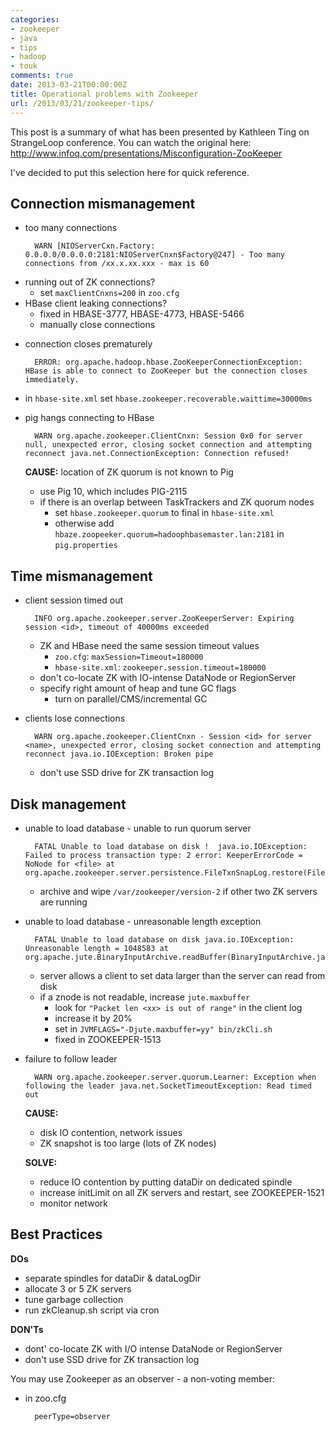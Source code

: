 ```yaml
---
categories:
- zookeeper
- java
- tips
- hadoop
- touk
comments: true
date: 2013-03-21T00:00:00Z
title: Operational problems with Zookeeper
url: /2013/03/21/zookeeper-tips/
---
```


This post is a summary of what has been presented by Kathleen Ting on
StrangeLoop conference. You can watch the original here:
<http://www.infoq.com/presentations/Misconfiguration-ZooKeeper>

I've decided to put this selection here for quick reference.

Connection mismanagement
-----------------------

* too many connections 

        WARN [NIOServerCxn.Factory: 0.0.0.0/0.0.0.0:2181:NIOServerCnxn$Factory@247] - Too many connections from /xx.x.xx.xxx - max is 60

 - running out of ZK connections?
    - set `maxClientCnxns=200` in `zoo.cfg`
 - HBase client leaking connections?
    - fixed in HBASE-3777, HBASE-4773, HBASE-5466
    - manually close connections

* connection closes prematurely

        ERROR: org.apache.hadoop.hbase.ZooKeeperConnectionException: HBase is able to connect to ZooKeeper but the connection closes immediately.
 - in `hbase-site.xml` set `hbase.zookeeper.recoverable.waittime=30000ms`

* pig hangs connecting to HBase

        WARN org.apache.zookeeper.ClientCnxn: Session 0x0 for server null, unexpected error, closing socket connection and attempting reconnect java.net.ConnectionException: Connection refused!

    **CAUSE:** location of ZK quorum is not known to Pig

    - use Pig 10, which includes PIG-2115
    - if there is an overlap between TaskTrackers and ZK quorum nodes
        - set `hbase.zookeeper.quorum` to final in `hbase-site.xml`
        - otherwise add `hbaze.zoopeeker.quorum=hadoophbasemaster.lan:2181` in `pig.properties`

Time mismanagement
------------------

* client session timed out

        INFO org.apache.zookeeper.server.ZooKeeperServer: Expiring session <id>, timeout of 40000ms exceeded

    - ZK and HBase need the same session timeout values
        - `zoo.cfg`: `maxSession=Timeout=180000`
        - `hbase-site.xml`: `zookeeper.session.timeout=180000`
    - don't co-locate ZK with IO-intense DataNode or RegionServer
    - specify right amount of heap and tune GC flags
        - turn on parallel/CMS/incremental GC

* clients lose connections

        WARN org.apache.zookeeper.ClientCnxn - Session <id> for server <name>, unexpected error, closing socket connection and attempting reconnect java.io.IOException: Broken pipe

    - don't use SSD drive for ZK transaction log

Disk management
---------------

* unable to load database - unable to run quorum server

        FATAL Unable to load database on disk !  java.io.IOException: Failed to process transaction type: 2 error: KeeperErrorCode = NoNode for <file> at org.apache.zookeeper.server.persistence.FileTxnSnapLog.restore(FileTxnSnapLog.java:152)!

    - archive and wipe `/var/zookeeper/version-2` if other two ZK servers
      are running

* unable to load database - unreasonable length exception

        FATAL Unable to load database on disk java.io.IOException: Unreasonable length = 1048583 at org.apache.jute.BinaryInputArchive.readBuffer(BinaryInputArchive.java:100)

    - server allows a client to set data larger than the server can read from disk
    - if a znode is not readable, increase `jute.maxbuffer`
        - look for `"Packet len <xx> is out of range"` in the client log
        - increase it by 20%
        - set in `JVMFLAGS="-Djute.maxbuffer=yy" bin/zkCli.sh`
        - fixed in ZOOKEEPER-1513

* failure to follow leader

        WARN org.apache.zookeeper.server.quorum.Learner: Exception when following the leader java.net.SocketTimeoutException: Read timed out 

    **CAUSE:**
    - disk IO contention, network issues
    - ZK snapshot is too large (lots of ZK nodes)

    **SOLVE:**
    - reduce IO contention by putting dataDir on dedicated spindle
    - increase initLimit on all ZK servers and restart, see
      ZOOKEEPER-1521
    - monitor network


Best Practices
-------------
**DOs**

* separate spindles for dataDir & dataLogDir
* allocate 3 or 5 ZK servers
* tune garbage collection
* run zkCleanup.sh script via cron

**DON'Ts**

* dont' co-locate ZK with I/O intense DataNode or RegionServer
* don't use SSD drive for ZK transaction log


You may use Zookeeper as an observer - a non-voting member:

* in zoo.cfg

        peerType=observer
